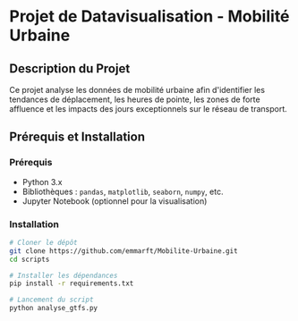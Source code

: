 # Projet de Datavisualisation - Mobilité Urbaine

##  Description du Projet

Ce projet analyse les données de mobilité urbaine afin d'identifier les tendances de déplacement, les heures de pointe, les zones de forte affluence et les impacts des jours exceptionnels sur le réseau de transport.

##  Prérequis et Installation

### Prérequis

- Python 3.x
- Bibliothèques : `pandas`, `matplotlib`, `seaborn`, `numpy`, etc.
- Jupyter Notebook (optionnel pour la visualisation)

### Installation

```bash
# Cloner le dépôt
git clone https://github.com/emmarft/Mobilite-Urbaine.git
cd scripts

# Installer les dépendances
pip install -r requirements.txt

# Lancement du script
python analyse_gtfs.py 
